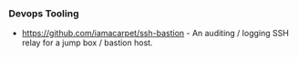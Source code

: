 ### Devops Tooling
  - https://github.com/iamacarpet/ssh-bastion - An auditing / logging SSH relay for a jump box / bastion host.
